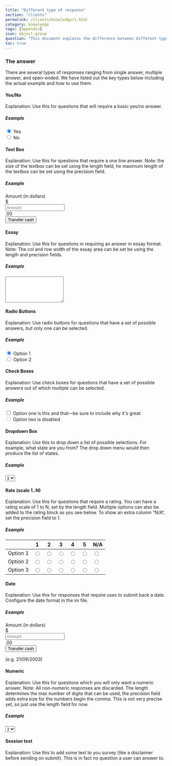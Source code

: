 ```yaml
---
title: "Different type of response"
section: "clients"
permalink: /clients/knowledge/1.html
category: knowledge
tags: [appendix]
icon: object-group
question: "This document explains the difference between different type of response. This will be useful for questionnaire designer as it will directly impact on how to use our system."
toc: true
---
```


### The answer

There are several types of responses ranging from single answer, multiple answer, and open-ended. We have listed out the key types below including the actual example and how to use them.



#### Yes/No

Explanation: Use this for questions that will require a basic yes/no answer.

##### Example

<div class="radio">
  <label>
    <input type="radio" name="yesno" id="E1" value="yes" checked> Yes
  </label>
</div>
<div class="radio">
  <label>
    <input type="radio" name="yesno" id="E1" value="no"> No
  </label>
</div>



#### Text Box

Explanation:
Use this for questions that require a one line answer. Note: the size of the textbox can be set using the length field, he maximum length of the textbox can be set using the precision field.

##### Example

<form class="form-inline">
  <div class="form-group">
    <label class="sr-only" for="exampleInputAmount">Amount (in dollars)</label>
    <div class="input-group">
      <div class="input-group-addon">$</div>
      <input type="text" class="form-control" id="exampleInputAmount" placeholder="Amount">
      <div class="input-group-addon">.00</div>
    </div>
  </div>
  <button type="submit" class="btn btn-primary">Transfer cash</button>
</form>



#### Essay

Explanation:
Use this for questions in requiring an answer in essay format. Note: The col and row width of the essay area can be set be using the length and precision fields.

##### Example

<textarea class="form-control" rows="5"></textarea>



#### Radio Buttons

Explanation:
Use radio buttons for questions that have a set of possible answers, but only one can be selected.

##### Example

<div class="radio">
  <label>
    <input type="radio" name="optionsRadios" id="optionsRadios1" value="option1" checked> Option 1
  </label>
</div>
<div class="radio">
  <label>
    <input type="radio" name="optionsRadios" id="optionsRadios2" value="option2"> Option 2
  </label>
</div>



#### Check Boxes

Explanation:
Use check boxes for questions that have a set of possible answers out of which multiple can be selected.

##### Example

 <div class="checkbox">
   <label>
     <input type="checkbox" value="">
     Option one is this and that&mdash;be sure to include why it's great
   </label>
 </div>
 <div class="checkbox disabled">
   <label>
     <input type="checkbox" value="" disabled>
     Option two is disabled
   </label>
 </div>



#### Dropdown Box

Explanation:
Use this to drop down a list of possible selections. For example, what state are you from? The drop down menu would then produce the list of states.

##### Example

<select class="form-control">
  <option>1</option>
  <option>2</option>
  <option>3</option>
  <option>4</option>
  <option>5</option>
</select>



#### Rate (scale 1..N)

Explanation:
Use this for questions that require a rating. You can have a rating scale of 1 to N, set by the length field. Multiple options can also be added to the rating block as you see below. To show an extra column “N/A“, set the precision field to 1.

##### Example

<table class="table table-hover">
  <thead>
    <tr class="bg-primary">
      <th> </th>
      <th>1</th>
      <th>2</th>
      <th>3</th>
      <th>4</th>
      <th>5</th>
      <th>N/A</th>
    </tr>
  </thead>
  <tbody>
    <tr>
      <td>Option 1</td>
      <td><input type="radio" name="optionsRadios" id="A1" value="option1"></td>
      <td><input type="radio" name="optionsRadios" id="A1" value="option2"></td>
      <td><input type="radio" name="optionsRadios" id="A1" value="option3"></td>
      <td><input type="radio" name="optionsRadios" id="A1" value="option4"></td>
      <td><input type="radio" name="optionsRadios" id="A1" value="option5"></td>
      <td><input type="radio" name="optionsRadios" id="A1" value="option6"></td>
    </tr>
    <tr>
      <td>Option 2</td>
      <td><input type="radio" name="optionsRadios" id="A2" value="option1"></td>
      <td><input type="radio" name="optionsRadios" id="A2" value="option2"></td>
      <td><input type="radio" name="optionsRadios" id="A2" value="option3"></td>
      <td><input type="radio" name="optionsRadios" id="A2" value="option4"></td>
      <td><input type="radio" name="optionsRadios" id="A2" value="option5"></td>
      <td><input type="radio" name="optionsRadios" id="A2" value="option6"></td>
    </tr>
    <tr>
      <td>Option 3</td>
      <td><input type="radio" name="optionsRadios" id="A3" value="option1"></td>
      <td><input type="radio" name="optionsRadios" id="A3" value="option2"></td>
      <td><input type="radio" name="optionsRadios" id="A3" value="option3"></td>
      <td><input type="radio" name="optionsRadios" id="A3" value="option4"></td>
      <td><input type="radio" name="optionsRadios" id="A3" value="option5"></td>
      <td><input type="radio" name="optionsRadios" id="A3" value="option6"></td>
    </tr>
  </tbody>
</table>



#### Date

Explanation:
Use this for responses that require uses to submit back a date. Configure the date format in the ini file.

##### Example

<form class="form-inline">
  <div class="form-group">
    <label class="sr-only" for="exampleInputAmount">Amount (in dollars)</label>
    <div class="input-group">
      <div class="input-group-addon">$</div>
      <input type="text" class="form-control" id="exampleInputAmount" placeholder="Amount">
      <div class="input-group-addon">.00</div>
    </div>
  </div>
  <button type="submit" class="button-x">Transfer cash</button>
</form>

(e.g. 21/09/2003)



#### Numeric

Explanation:
Use this for questions which you will only want a numeric answer. Note: All non-numeric responses are discarded. The length determines the max number of digits that can be used, the precision field adds extra size for the numbers begin the comma. This is not very precise yet, so just use the length field for now.

##### Example

<select class="form-control">
  <option>1</option>
  <option>2</option>
  <option>3</option>
  <option>4</option>
  <option>5</option>
</select>



#### Session text

Explanation:
Use this to add some text to you survey (like a disclaimer before sending on submit). This is in fact no question a user can answer to.
